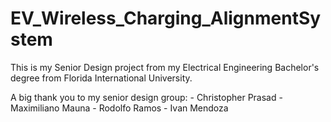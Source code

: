 # EV_Wireless_Charging_AlignmentSystem
This is my Senior Design project from my Electrical Engineering Bachelor's degree from Florida International University.

A big thank you to my senior design group:
    - Christopher Prasad
    - Maximiliano Mauna
    - Rodolfo Ramos
    - Ivan Mendoza